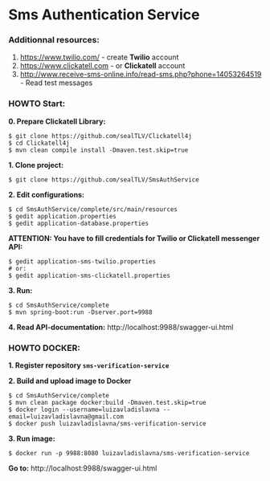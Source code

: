 Sms Authentication Service
==========================

### Additionnal resources:


1. https://www.twilio.com/      - create **Twilio** account
2. https://www.clickatell.com   - or **Clickatell** account
3. http://www.receive-sms-online.info/read-sms.php?phone=14053264519 - Read test messages

### HOWTO Start:

**0. Prepare Clickatell Library:**
    
    $ git clone https://github.com/sealTLV/Clickatell4j
    $ cd Clickatell4j
    $ mvn clean compile install -Dmaven.test.skip=true
    
**1. Clone project:**
    
    $ git clone https://github.com/sealTLV/SmsAuthService

**2. Edit configurations:**
  
    $ cd SmsAuthService/complete/src/main/resources
    $ gedit application.properties
    $ gedit application-database.properties
    
  
  **ATTENTION: You have to fill credentials for Twilio or Clickatell messenger API:**

    $ gedit application-sms-twilio.properties
    # or:
    $ gedit application-sms-clickatell.properties
    
  
**3. Run:**

    $ cd SmsAuthService/complete
    $ mvn spring-boot:run -Dserver.port=9988
    
**4. Read API-documentation:** http://localhost:9988/swagger-ui.html


### HOWTO DOCKER:

**1. Register repository `sms-verification-service`**

**2. Build and upload image to Docker**

    $ cd SmsAuthService/complete
    $ mvn clean package docker:build -Dmaven.test.skip=true
    $ docker login --username=luizavladislavna --email=luizavladislavna@gmail.com
    $ docker push luizavladislavna/sms-verification-service
    
**3. Run image:**

    $ docker run -p 9988:8080 luizavladislavna/sms-verification-service

**Go to:**
http://localhost:9988/swagger-ui.html

